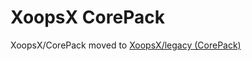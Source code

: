 # XoopsX CorePack

XoopsX/CorePack moved to [XoopsX/legacy (CorePack)](https://github.com/XoopsX/legacy)